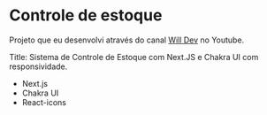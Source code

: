 # Controle de estoque

Projeto que eu desenvolvi através do canal [Will Dev](https://www.youtube.com/@will_dev) no Youtube.

Title: Sistema de Controle de Estoque com Next.JS e Chakra UI com responsividade.

- Next.js
- Chakra UI
- React-icons
